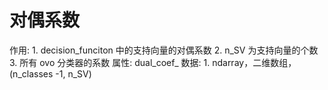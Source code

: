 # 对偶系数

作用: 1. decision_funciton 中的支持向量的对偶系数  2. n_SV 为支持向量的个数  3. 所有 ovo 分类器的系数
属性: dual_coef_
数据: 1. ndarray，二维数组，(n_classes -1, n_SV)